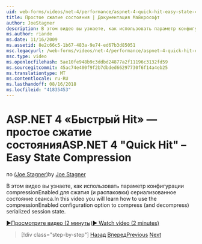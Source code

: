 ```yaml
---
uid: web-forms/videos/net-4/performance/aspnet-4-quick-hit-easy-state-compression
title: Простое сжатие состояния | Документация Майкрософт
author: JoeStagner
description: В этом видео вы узнаете, как использовать параметр конфигурации compressionEnabled для сжатия (и распаковки) сериализованное состояние сеанса.
ms.author: riande
ms.date: 11/16/2009
ms.assetid: 8e2c66c5-1b67-483a-9e74-ed67b3d85051
msc.legacyurl: /web-forms/videos/net-4/performance/aspnet-4-quick-hit-easy-state-compression
msc.type: video
ms.openlocfilehash: 5ae10fe948b9c3ddbd24877a2f11196c3132fd59
ms.sourcegitcommit: 45ac74e400f9f2b7dbded66297730f6f14a4eb25
ms.translationtype: MT
ms.contentlocale: ru-RU
ms.lasthandoff: 08/16/2018
ms.locfileid: "41835453"
---
```

<a name="aspnet-4-quick-hit--easy-state-compression"></a><span data-ttu-id="af858-103">ASP.NET 4 «Быстрый Hit» — простое сжатие состояния</span><span class="sxs-lookup"><span data-stu-id="af858-103">ASP.NET 4 "Quick Hit" – Easy State Compression</span></span>
====================
<span data-ttu-id="af858-104">по [(Joe Stagner)](https://github.com/JoeStagner)</span><span class="sxs-lookup"><span data-stu-id="af858-104">by [Joe Stagner](https://github.com/JoeStagner)</span></span>

<span data-ttu-id="af858-105">В этом видео вы узнаете, как использовать параметр конфигурации compressionEnabled для сжатия (и распаковки) сериализованное состояние сеанса.</span><span class="sxs-lookup"><span data-stu-id="af858-105">In this video you will learn how to use the compressionEnabled configuration option to compress (and decompress) serialized session state.</span></span> 

[<span data-ttu-id="af858-106">&#9654;Просмотрите видео (2 минуты)</span><span class="sxs-lookup"><span data-stu-id="af858-106">&#9654; Watch video (2 minutes)</span></span>](https://channel9.msdn.com/Blogs/ASP-NET-Site-Videos/aspnet-4-quick-hit-easy-state-compression)

> [!div class="step-by-step"]
> <span data-ttu-id="af858-107">[Назад](aspnet-4-quick-hit-selective-view-state.md)
> [Вперед](how-do-i-use-the-viewstatemode-property-for-managing-viewstate.md)</span><span class="sxs-lookup"><span data-stu-id="af858-107">[Previous](aspnet-4-quick-hit-selective-view-state.md)
[Next](how-do-i-use-the-viewstatemode-property-for-managing-viewstate.md)</span></span>
